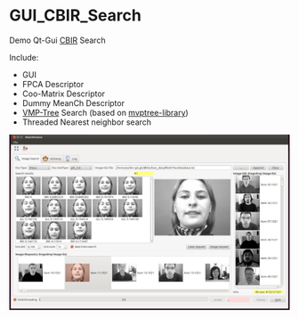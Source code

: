# GUI_CBIR_Search

Demo Qt-Gui [CBIR](https://en.wikipedia.org/wiki/Content-based_image_retrieval) Search

Include:
- GUI
- FPCA Descriptor
- Coo-Matrix Descriptor
- Dummy MeanCh Descriptor
- [VMP-Tree](https://en.wikipedia.org/wiki/MVP_tree) Search (based on [mvptree-library](https://code.google.com/archive/p/mvptree-library/))
- Threaded Nearest neighbor search
 
![alt tag](img/gui_cbir_search_0.png)
